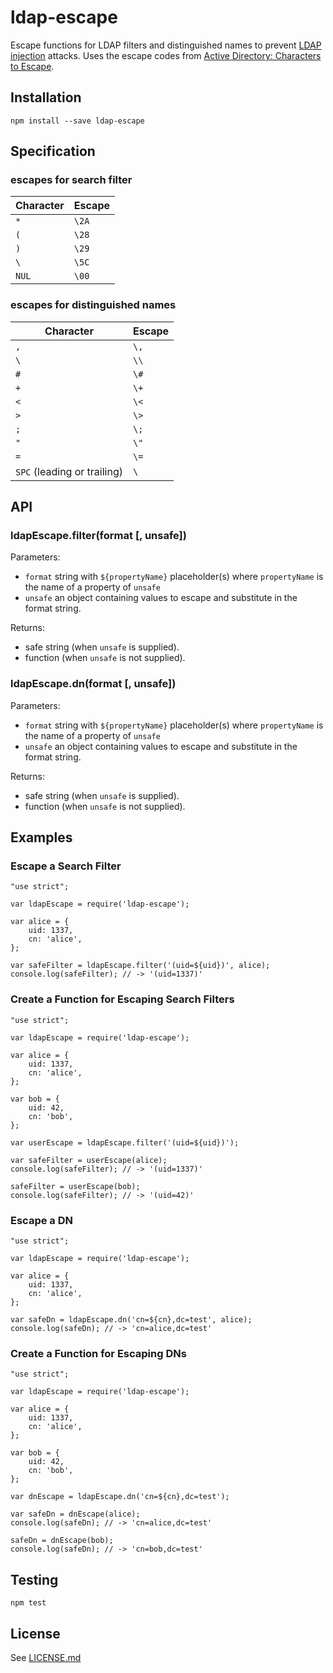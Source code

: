 # ldap-escape

Escape functions for LDAP filters and distinguished names to prevent [LDAP injection](https://www.owasp.org/index.php/LDAP_injection) attacks.
Uses the escape codes from [Active Directory: Characters to Escape](http://social.technet.microsoft.com/wiki/contents/articles/5312.active-directory-characters-to-escape.aspx).

## Installation

    npm install --save ldap-escape

## Specification

### escapes for search filter

| Character | Escape |
|-----------|--------|
| `*`       | `\2A`  |
| `(`       | `\28`  |
| `)`       | `\29`  |
| `\`       | `\5C`  |
| `NUL`     | `\00`  |

### escapes for distinguished names

| Character                   | Escape |
|-----------------------------|--------|
| `,`                         | `\,`   |
| `\`                         | `\\`   |
| `#`                         | `\#`   |
| `+`                         | `\+`   |
| `<`                         | `\<`   |
| `>`                         | `\>`   |
| `;`                         | `\;`   |
| `"`                         | `\"`   |
| `=`                         | `\=`   |
| `SPC` (leading or trailing) | `\ `   |

## API

### ldapEscape.filter(format [, unsafe])

Parameters:

* `format` string with `${propertyName}` placeholder(s) where `propertyName` is the name of a property of `unsafe`
* `unsafe` an object containing values to escape and substitute in the format string.

Returns:

* safe string (when `unsafe` is supplied).
* function (when `unsafe` is not supplied).

### ldapEscape.dn(format [, unsafe])

Parameters:

* `format` string with `${propertyName}` placeholder(s) where `propertyName` is the name of a property of `unsafe`
* `unsafe` an object containing values to escape and substitute in the format string.

Returns:

* safe string (when `unsafe` is supplied).
* function (when `unsafe` is not supplied).

## Examples

### Escape a Search Filter

    "use strict";

    var ldapEscape = require('ldap-escape');

    var alice = {
        uid: 1337,
        cn: 'alice',
    };

    var safeFilter = ldapEscape.filter('(uid=${uid})', alice);
    console.log(safeFilter); // -> '(uid=1337)'

### Create a Function for Escaping Search Filters

    "use strict";

    var ldapEscape = require('ldap-escape');

    var alice = {
        uid: 1337,
        cn: 'alice',
    };

    var bob = {
        uid: 42,
        cn: 'bob',
    };

    var userEscape = ldapEscape.filter('(uid=${uid})');

    var safeFilter = userEscape(alice);
    console.log(safeFilter); // -> '(uid=1337)'

    safeFilter = userEscape(bob);
    console.log(safeFilter); // -> '(uid=42)'

### Escape a DN

    "use strict";

    var ldapEscape = require('ldap-escape');

    var alice = {
        uid: 1337,
        cn: 'alice',
    };

    var safeDn = ldapEscape.dn('cn=${cn},dc=test', alice);
    console.log(safeDn); // -> 'cn=alice,dc=test'

### Create a Function for Escaping DNs

    "use strict";

    var ldapEscape = require('ldap-escape');

    var alice = {
        uid: 1337,
        cn: 'alice',
    };

    var bob = {
        uid: 42,
        cn: 'bob',
    };

    var dnEscape = ldapEscape.dn('cn=${cn},dc=test');

    var safeDn = dnEscape(alice);
    console.log(safeDn); // -> 'cn=alice,dc=test'

    safeDn = dnEscape(bob);
    console.log(safeDn); // -> 'cn=bob,dc=test'

## Testing

    npm test

## License

See [LICENSE.md](https://github.com/tcort/ldap-escape/blob/master/LICENSE.md)
